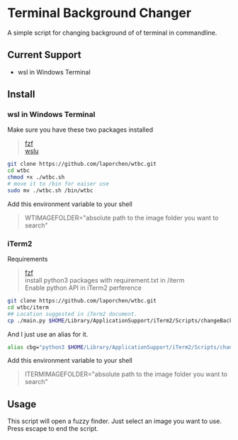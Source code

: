 # Terminal Background Changer
A simple script for changing background of of terminal in commandline.
## Current Support
* wsl in Windows Terminal
## Install
### wsl in Windows Terminal
Make sure you have these two packages installed
> [fzf](https://github.com/junegunn/fzf#using-linux-package-managers)  
> [wslu](https://wslutiliti.es/wslu/install.html)

```sh
git clone https://github.com/laporchen/wtbc.git
cd wtbc
chmod +x ./wtbc.sh
# move it to /bin for eaiser use
sudo mv ./wtbc.sh /bin/wtbc
```
Add this environment variable to your shell

> WTIMAGEFOLDER="absolute path to the image folder you want to search"


### iTerm2
Requirements
> [fzf](https://github.com/junegunn/fzf#using-linux-package-managers)  
> install python3 packages with requirement.txt in /iterm  
> Enable python API in iTerm2 perference 

```sh
git clone https://github.com/laporchen/wtbc.git
cd wtbc/iterm
## Location suggested in iTerm2 document.
cp ./main.py $HOME/Library/ApplicationSupport/iTerm2/Scripts/changeBackground.py
```
And I just use an alias for it.
```sh
alias cbg="python3 $HOME/Library/ApplicationSupport/iTerm2/Scripts/changeBackground.py"
```
Add this environment variable to your shell

> ITERMIMAGEFOLDER="absolute path to the image folder you want to search"

## Usage

This script will open a fuzzy finder. Just select an image you want to use.  
Press escape to end the script.
